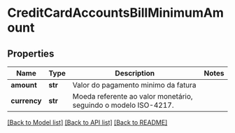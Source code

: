 # CreditCardAccountsBillMinimumAmount

## Properties
Name | Type | Description | Notes
------------ | ------------- | ------------- | -------------
**amount** | **str** | Valor do pagamento minimo da fatura | 
**currency** | **str** | Moeda referente ao valor monetário, seguindo o modelo ISO-4217. | 

[[Back to Model list]](../README.md#documentation-for-models) [[Back to API list]](../README.md#documentation-for-api-endpoints) [[Back to README]](../README.md)

